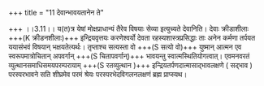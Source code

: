 +++
title = "11 देवान्भावयतानेन ते"

+++
।।3.11।। य(त)त्र येषां मोक्षप्राधान्यं तैरेव विषयाः सेव्या इत्युच्यते देवानिति। देवाः क्रीडाशीलाः +++(K क्रीडनशीलाः)+++ इन्द्रियवृत्तयः करणेश्वर्यो देवता रहस्यशास्त्रप्रसिद्धाः ताः अनेन कर्मणा तर्पयत ययासंभवं विषयान् भक्षयतेत्यर्थः। तृप्ताश्च सत्यस्ता वो +++(S सत्यो वो)+++ युष्मान् आत्मन एव स्वरूपमात्रोचितान् अपवर्गान् +++(S चितापवर्गान्)+++ भावयन्तु स्वात्मस्थितियोगत्वात्। एवमनवरतं व्युत्थानसमाधिसमयपरम्परायाम् +++(S रतव्युत्थान )+++ इन्द्रियतर्पणदात्मासाद्भावलक्षणे ( सद्भाव ) परस्परभावने सति शीघ्रमेव परमं श्रेयः परस्परभेदविगलनलक्षणं ब्रह्म प्राप्स्यथ।
